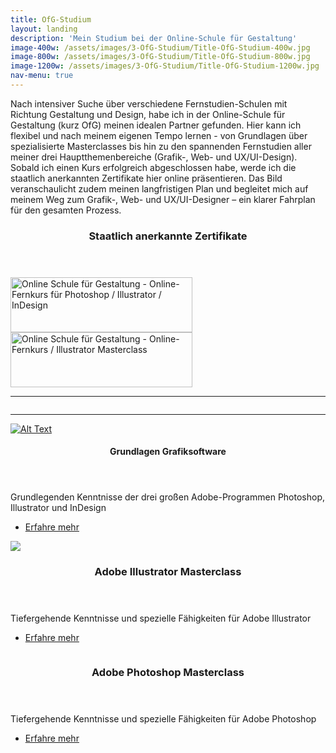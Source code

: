 ```yaml
---
title: OfG-Studium
layout: landing
description: 'Mein Studium bei der Online-Schule für Gestaltung'
image-400w: /assets/images/3-OfG-Studium/Title-OfG-Studium-400w.jpg
image-800w: /assets/images/3-OfG-Studium/Title-OfG-Studium-800w.jpg
image-1200w: /assets/images/3-OfG-Studium/Title-OfG-Studium-1200w.jpg
nav-menu: true
---
```


<!-- Main -->
<div id="main">

<!-- One -->
<section id="one">
	<div class="inner">
		<p>Nach intensiver Suche über verschiedene Fernstudien-Schulen mit Richtung Gestaltung und Design, habe ich in der Online-Schule für Gestaltung (kurz OfG) meinen idealen Partner gefunden. Hier kann ich flexibel und nach meinem eigenen Tempo lernen - von Grundlagen über spezialisierte Masterclasses bis hin zu den spannenden Fernstudien aller meiner drei Hauptthemenbereiche (Grafik-, Web- und UX/UI-Design).<br/> Sobald ich einen Kurs erfolgreich abgeschlossen habe, werde ich die staatlich anerkannten Zertifikate hier online präsentieren. Das Bild veranschaulicht zudem meinen langfristigen Plan und begleitet mich auf meinem Weg zum Grafik-, Web- und UX/UI-Designer – ein klarer Fahrplan für den gesamten Prozess.</p>
		<header class="none">
			<h3>Staatlich anerkannte Zertifikate</h3>
		</header>
		<div class="web-certificates">
			<div style="background-image: url(&quot;https://ofg-studium.de/images/certificate/certificate_grafiksoftware_29324.png&quot;); background-repeat: no-repeat;">
				<a href="{{ 'assets/images/3-OfG-Studium/0_Certificates/OfG-Certificate-Grafiksoftware_DE-1200w.jpg' | relative_url }}" target="_blank" title="Online Schule für Gestaltung - Grafiksoftware" style="outline: medium none;border-bottom: none">
					<img id="certi" style="height:88px;width:291px;border:0;" title="Online Schule für Gestaltung - Grafiksoftware" alt="Online Schule für Gestaltung - Online-Fernkurs für Photoshop / Illustrator / InDesign" src="https://ofg-studium.de/images/certificate/utils/Zertifikat.gif">
				</a>
			</div>
			<div style="background-image: url(&quot;https://ofg-studium.de/images/certificate/certificate_illustrator_29740.png&quot;); background-repeat: no-repeat;">
				<a href="{{ 'assets/images/3-OfG-Studium/0_Certificates/OfG-Certificate-Illustrator-Masterclass_DE-1200w.jpg' | relative_url }}" target="_blank" title="Online Schule für Gestaltung - Illustrator Masterclass" style="outline: medium none;border-bottom: none">
					<img id="certi" style="height:88px;width:291px;border:0;" title="Online Schule für Gestaltung - Illustrator Masterclass" alt="Online Schule für Gestaltung - Online-Fernkurs / Illustrator Masterclass" src="https://ofg-studium.de/images/certificate/utils/Zertifikat.gif">
				</a>
			</div>
		</div>
		<hr class="major" />
		<img 
			alt="" 
			src="{% link /assets/images/3-OfG-Studium/Ziel_Kurse-OfG-1200w.jpg %}" 
			srcset="
					{% link /assets/images/3-OfG-Studium/Ziel_Kurse-OfG-400w.jpg %} 400w
					, {% link /assets/images/3-OfG-Studium/Ziel_Kurse-OfG-800w.jpg %} 800w
					, {% link /assets/images/3-OfG-Studium/Ziel_Kurse-OfG-1200w.jpg %} 1200w
				"
				sizes="90vw"
			data-position="top center" 
		/>
		<hr class="major" />
	</div>
</section>

<!-- Two -->
<section id="two" class="spotlights">
	<section>
			<a href="generic.html" class="image">
			<img
				alt="Alt Text" 
				src="{% link /assets/images/3-OfG-Studium/0_Kursbilder/1_Kursbild-Grundlagen-1200w.jpg %}" 
				srcset="
					{% link /assets/images/3-OfG-Studium/0_Kursbilder/1_Kursbild-Grundlagen-400w.jpg %} 400w
					, {% link /assets/images/3-OfG-Studium/0_Kursbilder/1_Kursbild-Grundlagen-800w.jpg %} 800w
					, {% link /assets/images/3-OfG-Studium/0_Kursbilder/1_Kursbild-Grundlagen-1200w.jpg %} 1200w
				"
				sizes="33vw"
				data-position="top center" />
		</a>
		<div class="content">
			<div class="inner">
				<header class="major">
					<h4>Grundlagen Grafiksoftware</h4>
				</header>
				<p>Grundlegenden Kenntnisse der drei großen Adobe-Programmen Photoshop, Illustrator und InDesign</p>
				<ul class="actions">
					<li><a href="{% link 3a_Grundlagen-Grafiksoftware.md %}" class="button small">Erfahre mehr</a></li>
				</ul>
			</div>
		</div>
	</section>
	<section>
		<a href="generic.html" class="image">
			<img 
				src="{% link /assets/images/3-OfG-Studium/0_Kursbilder/1_Kursbild-Grundlagen-1200w.jpg %}" 
				srcset="
					{% link /assets/images/3-OfG-Studium/0_Kursbilder/2_Kursbild-Illustrator-400w.jpg %} 400w
					, {% link /assets/images/3-OfG-Studium/0_Kursbilder/2_Kursbild-Illustrator-800w.jpg %} 800w
					, {% link /assets/images/3-OfG-Studium/0_Kursbilder/2_Kursbild-Illustrator-1200w.jpg %} 1200w
				"
				sizes="33vw"
				data-position="top center"/>
		</a>
		<div class="content">
			<div class="inner">
				<header class="major">
					<h3>Adobe Illustrator Masterclass</h3>
				</header>
				<p>Tiefergehende Kenntnisse und spezielle Fähigkeiten für Adobe Illustrator</p>
				<ul class="actions">
					<li> <a href="{% link 3b_Ai-Masterclass.md %}" class="button small">Erfahre mehr</a></li>
				</ul>
			</div>
		</div>
	</section>
	<section>
		<a href="generic.html" class="image">
			<img 
				alt="" 
				src="{% link /assets/images/3-OfG-Studium/0_Kursbilder/3_Kursbild-Photoshop-1200w.jpg %}" 
				srcset="
					{% link /assets/images/3-OfG-Studium/0_Kursbilder/3_Kursbild-Photoshop-400w.jpg %} 400w
					, {% link /assets/images/3-OfG-Studium/0_Kursbilder/3_Kursbild-Photoshop-800w.jpg %} 800w
					, {% link /assets/images/3-OfG-Studium/0_Kursbilder/3_Kursbild-Photoshop-1200w.jpg %} 1200w
				"
				sizes="33vw"
				data-position="25% 25%" />
		</a>
		<div class="content">
			<div class="inner">
				<header class="major">
					<h3>Adobe Photoshop Masterclass</h3>
				</header>
				<p>Tiefergehende Kenntnisse und spezielle Fähigkeiten für Adobe Photoshop</p>
				<ul class="actions">
					<li><a href="generic.html" class="button small">Erfahre mehr</a></li>
				</ul>
			</div>
		</div>
	</section>
</section>

</div>
